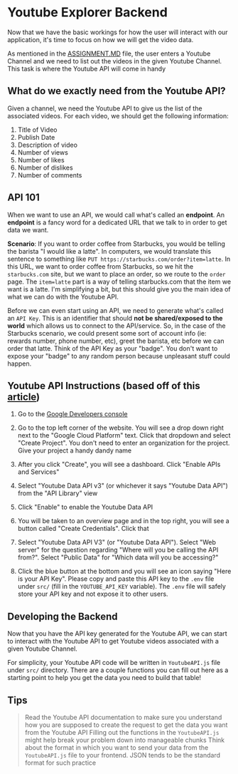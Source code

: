 # Youtube Explorer Backend
Now that we have the basic workings for how the user will interact
with our application, it's time to focus on how we will get the video data.

As mentioned in the [ASSIGNMENT.MD](ASSIGNMENT.MD) file, the user enters a Youtube Channel and we need to list out the videos in the given Youtube Channel. This task is where the Youtube API will come in handy


## What do we exactly need from the Youtube API?
Given a channel, we need the Youtube API to give us the list of the associated videos. For each video, we should get the following information:

1. Title of Video
2. Publish Date
3. Description of video
4. Number of views
5. Number of likes
6. Number of dislikes
7. Number of comments

## API 101
When we want to use an API, we would call what's called an **endpoint**. An **endpoint** is a fancy word for a dedicated URL that we talk to in order to get data we want. 

**Scenario**: If you want to order coffee from Starbucks, you would be telling the barista "I would like a latte". In computers, we would translate this sentence to something like `PUT https://starbucks.com/order?item=latte`. In this URL, we want to order coffee from Starbucks, so we hit the `starbucks.com` site, but we want to place an order, so we route to the `order` page. The `item=latte` part is a way of telling starbucks.com that the item we want is a latte. I'm simplifying a bit, but this should give you the main idea of what we can do with the Youtube API. 

Before we can even start using an API, we need to generate what's called an `API Key`. This is an identifier that should **not be shared/exposed to the world** which allows us to connect to the API/service. So, in the case of the Starbucks scenario, we could present some sort of account info (ie: rewards number, phone number, etc), greet the barista, etc before we can order that latte. Think of the API Key as your "badge". You don't want to expose your "badge" to any random person because unpleasant stuff could happen.

## Youtube API Instructions (based off of this [article](https://blog.hubspot.com/website/how-to-get-youtube-api-key))
1. Go to the [Google Developers console](https://console.developers.google.com)

2. Go to the top left corner of the website. You will see a drop down right next to the "Google Cloud Platform" text. Click that dropdown and select "Create Project". You don't need to enter an organization for the project. Give your project a handy dandy name

3. After you click "Create", you will see a dashboard. Click "Enable APIs and Services"

4. Select "Youtube Data API v3" (or whichever it says "Youtube Data API") from the "API Library" view

5. Click "Enable" to enable the Youtube Data API

6. You will be taken to an overview page and in the top right, you will see a button called "Create Credentials". Click that

7. Select "Youtube Data API V3" (or "Youtube Data API"). Select "Web server" for the question regarding "Where will you be calling the API from?". Select "Public Data" for "Which data will you be accessing?"

8. Click the blue button at the bottom and you will see an icon saying "Here is your API Key". Please copy and paste this API key to the `.env` file under `src/` (fill in the `YOUTUBE_API_KEY` variable). The `.env` file will safely store your API key and not expose it to other users. 

## Developing the Backend
Now that you have the API key generated for the Youtube API, we can start to interact with the Youtube API to get Youtube videos associated with a given Youtube Channel. 

For simplicity, your Youtube API code will be written in `YoutubeAPI.js` file under `src/` directory. There are a couple functions you can fill out here as a starting point to help you get the data you need to build that table!

## Tips
>Read the Youtube API documentation to make sure you understand how you are supposed to create the request to get the data you want from the Youtube API
>Filling out the functions in the `YoutubeAPI.js` might help break your problem down into manageable chunks
>Think about the format in which you want to send your data from the `YoutubeAPI.js` file to your frontend. JSON tends to be the standard format for such practice
